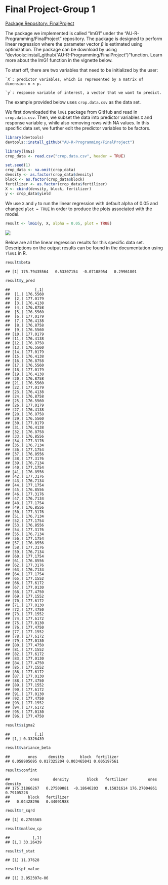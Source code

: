 
# Final Project-Group 1

[Package Repository:
FinalProject](https://github.com/AU-R-Programming/FinalProject)

The package we implemented is called “lmG1” under the
“AU-R-Programming/FinalProject” repository. The package is designed to
perform linear regression where the parameter vector *β* is estimated
using optimization. The package can be download by using
“devtools::install\_github(”AU-R-Programming/FinalProject“)”function.
Learn more about the lmG1 function in the vignette below.

To start off, there are two variables that need to be initialized by the
user:

    `X`: predictor variables, which is represented by a matrix of dimension n × p.

    `y`: response variable of interest, a vector that we want to predict.

The example provided below uses `crop.data.csv` as the data set.

We first downloaded the `lmG1` package from GitHub and read in
`crop.data.csv`. Then, we subset the data into predictor variables `X`
and response variable `y`, while also removing rows with NA values. In
this specific data set, we further edit the predictor variables to be
factors.

``` r
library(devtools)
devtools::install_github("AU-R-Programming/FinalProject")

library(lmG1)
crop_data <- read.csv("crop.data.csv", header = TRUE)

set.seed(1)
crop_data <- na.omit(crop_data)
density <- as.factor(crop_data$density)
block <- as.factor(crop_data$block)
fertilizer <- as.factor(crop_data$fertilizer)
X <- cbind(density, block, fertilizer)
y <- crop_data$yield
```

We use `X` and `y` to run the linear regression with default alpha of
0.05 and changed `plot = TRUE` in order to produce the plots associated
with the model.

``` r
result <- lmG1(y, X, alpha = 0.05, plot = TRUE)
```

![](README_files/figure-gfm/linear_regression_plots-1.png)<!-- -->

Below are all the linear regression results for this specific data set.
Descriptions on the output results can be found in the documentation
using `?lmG1` in R.

``` r
result$beta
```

    ## [1] 175.79435564   0.53307154  -0.07108954   0.29961801

``` r
result$y_pred
```

    ##           [,1]
    ##  [1,] 176.5560
    ##  [2,] 177.0179
    ##  [3,] 176.4138
    ##  [4,] 176.8758
    ##  [5,] 176.5560
    ##  [6,] 177.0179
    ##  [7,] 176.4138
    ##  [8,] 176.8758
    ##  [9,] 176.5560
    ## [10,] 177.0179
    ## [11,] 176.4138
    ## [12,] 176.8758
    ## [13,] 176.5560
    ## [14,] 177.0179
    ## [15,] 176.4138
    ## [16,] 176.8758
    ## [17,] 176.5560
    ## [18,] 177.0179
    ## [19,] 176.4138
    ## [20,] 176.8758
    ## [21,] 176.5560
    ## [22,] 177.0179
    ## [23,] 176.4138
    ## [24,] 176.8758
    ## [25,] 176.5560
    ## [26,] 177.0179
    ## [27,] 176.4138
    ## [28,] 176.8758
    ## [29,] 176.5560
    ## [30,] 177.0179
    ## [31,] 176.4138
    ## [32,] 176.8758
    ## [33,] 176.8556
    ## [34,] 177.3176
    ## [35,] 176.7134
    ## [36,] 177.1754
    ## [37,] 176.8556
    ## [38,] 177.3176
    ## [39,] 176.7134
    ## [40,] 177.1754
    ## [41,] 176.8556
    ## [42,] 177.3176
    ## [43,] 176.7134
    ## [44,] 177.1754
    ## [45,] 176.8556
    ## [46,] 177.3176
    ## [47,] 176.7134
    ## [48,] 177.1754
    ## [49,] 176.8556
    ## [50,] 177.3176
    ## [51,] 176.7134
    ## [52,] 177.1754
    ## [53,] 176.8556
    ## [54,] 177.3176
    ## [55,] 176.7134
    ## [56,] 177.1754
    ## [57,] 176.8556
    ## [58,] 177.3176
    ## [59,] 176.7134
    ## [60,] 177.1754
    ## [61,] 176.8556
    ## [62,] 177.3176
    ## [63,] 176.7134
    ## [64,] 177.1754
    ## [65,] 177.1552
    ## [66,] 177.6172
    ## [67,] 177.0130
    ## [68,] 177.4750
    ## [69,] 177.1552
    ## [70,] 177.6172
    ## [71,] 177.0130
    ## [72,] 177.4750
    ## [73,] 177.1552
    ## [74,] 177.6172
    ## [75,] 177.0130
    ## [76,] 177.4750
    ## [77,] 177.1552
    ## [78,] 177.6172
    ## [79,] 177.0130
    ## [80,] 177.4750
    ## [81,] 177.1552
    ## [82,] 177.6172
    ## [83,] 177.0130
    ## [84,] 177.4750
    ## [85,] 177.1552
    ## [86,] 177.6172
    ## [87,] 177.0130
    ## [88,] 177.4750
    ## [89,] 177.1552
    ## [90,] 177.6172
    ## [91,] 177.0130
    ## [92,] 177.4750
    ## [93,] 177.1552
    ## [94,] 177.6172
    ## [95,] 177.0130
    ## [96,] 177.4750

``` r
result$sigma2
```

    ##           [,1]
    ## [1,] 0.3326439

``` r
result$variance_beta
```

    ##        ones     density       block  fertilizer 
    ## 0.058905695 0.017325204 0.003465041 0.005197561

``` r
result$confint
```

    ##         ones      density        block   fertilizer         ones      density 
    ## 175.31866267   0.27509081  -0.18646203   0.15831614 176.27004861   0.79105228 
    ##        block   fertilizer 
    ##   0.04428296   0.44091988

``` r
result$r_sqrd
```

    ## [1] 0.2705565

``` r
result$mallow_cp
```

    ##          [,1]
    ## [1,] 33.26439

``` r
result$f_stat
```

    ## [1] 11.37628

``` r
result$pf_value
```

    ## [1] 2.052307e-06

